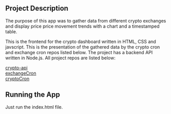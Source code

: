 ## Project Description

The purpose of this app was to gather data from different crypto exchanges and display price price movement trends with a chart and a timestamped table.  

This is the frontend for the crypto dashboard written in HTML, CSS and javscript. This is the presentation of the gathered data by the crypto cron and exchange cron repos listed below. The project has a backend API written in Node.js. All project repos are listed below:<br/>

[crypto-api](https://github.com/EstianD/crypto-api)<br/> [exchangeCron](https://github.com/EstianD/exchange-cron-no-express)<br/>
[cryptoCron](https://github.com/EstianD/crypto-cron-no-express)<br/>

## Running the App

Just run the index.html file.
